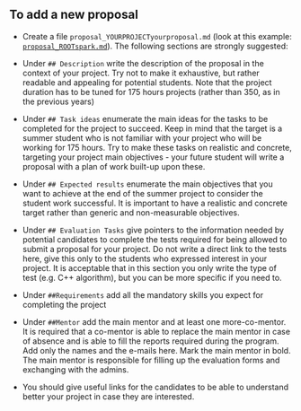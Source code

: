 ## To add a new proposal

- Create a file `proposal_YOURPROJECTyourproposal.md` (look at this example:
  [`proposal_ROOTspark.md`](https://raw.githubusercontent.com/HSF/hsf.github.io/master/_gsocproposals/2018/proposal_ROOTspark.md)).
  The following sections are strongly suggested:

- Under `## Description` write the description of the proposal in the context of
  your project. Try not to make it exhaustive, but rather readable and appealing
  for potential students. Note that the project duration has to be tuned for 175
  hours projects (rather than 350, as in the previous years)

- Under `## Task ideas` enumerate the main ideas for the tasks to be completed
  for the project to succeed. Keep in mind that the target is a summer student
  who is not familiar with your project who will be working for 175 hours. Try
  to make these tasks on realistic and concrete, targeting your project main
  objectives - your future student will write a proposal with a plan of work
  built-up upon these.

- Under `## Expected results` enumerate the main objectives that you want to
  achieve at the end of the summer project to consider the student work
  successful. It is important to have a realistic and concrete target rather
  than generic and non-measurable objectives.

- Under `## Evaluation Tasks` give pointers to the information needed by
  potential candidates to complete the tests required for being allowed to
  submit a proposal for your project. Do not write a direct link to the tests
  here, give this only to the students who expressed interest in your project.
  It is acceptable that in this section you only write the type of test (e.g.
  C++ algorithm), but you can be more specific if you need to.

- Under `##Requirements` add all the mandatory skills you expect for completing
  the project

- Under `##Mentor` add the main mentor and at least one more-co-mentor. It is
  required that a co-mentor is able to replace the main mentor in case of
  absence and is able to fill the reports required during the program. Add only
  the names and the e-mails here. Mark the main mentor in bold. The main mentor
  is responsible for filling up the evaluation forms and exchanging with the
  admins.

- You should give useful links for the candidates to be able to understand
  better your project in case they are interested.
